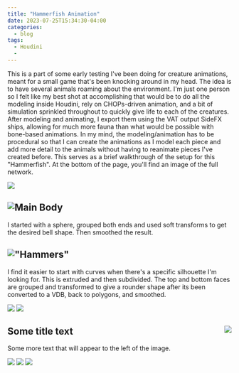 ```yaml
---
title: "Hammerfish Animation"
date: 2023-07-25T15:34:30-04:00
categories:
  - blog
tags:
  - Houdini
  - 
---
```


This is a part of some early testing I've been doing for creature animations, meant for a small game that's been knocking around in my head. The idea is to have several animals roaming about the environment. I'm just one person so I felt like my best shot at accomplishing that would be to do all the modeling inside Houdini, rely on CHOPs-driven animation, and a bit of simulation sprinkled throughout to quickly give life to each of the creatures. After modeling and animating, I export them using the VAT output SideFX ships, allowing for much more fauna than what would be possible with bone-based animations. In my mind, the modeling/animation has to be procedural so that I can create the animations as I model each piece and add more detail to the animals without having to reanimate pieces I've created before. This serves as a brief walkthrough of the setup for this "Hammerfish". At the bottom of the page, you'll find an image of the full network.


<img src="https://bakedveg.github.io/portfolio/assets/gif/HammerfishAnimLoopAlpha.gif">




<div style="clear: both;">
  <div style="float: left; margin-left 1em;">
    <img src="https://bakedveg.github.io/portfolio/assets/gif/HammerfishAnimTopAlpha.gif">
  </div>
  <div>
    <h2>Main Body</h2>
    <p>I started with a sphere, grouped both ends and used soft transforms to get the desired bell shape. Then smoothed the result.</p>
  </div>
</div>



<div style="clear: both;">
  <div style="float: left; margin-left 1em;">
    <img src="https://bakedveg.github.io/portfolio/assets/gif/BodyCreationWalkthroughAlpha.gif">
  </div>
  <div>
    <h2>"Hammers"</h2>
    <p>I find it easier to start with curves when there's a specific silhouette I'm looking for. This is extruded and then subdivided. The top and bottom faces are grouped and transformed to give a rounder shape after its been converted to a VDB, back to polygons, and smoothed. </p>
  </div>
</div>



<img src="https://bakedveg.github.io/portfolio/assets/gif/HammerCreationWalkthroughAlpha.gif">

<img src="https://bakedveg.github.io/portfolio/assets/gif/CombinationWalkthroughAlpha.gif">


<div style="clear: both;">
  <div style="float: right; margin-right 1em;">
    <img src="https://bakedveg.github.io/portfolio/assets/gif/VellumTentacleWalkthroughAlpha.gif">
  </div>
  <div>
    <h2>Some title text</h2>
    <p>Some more text that will appear to the left of the image.</p>
  </div>
</div>


<img src="https://bakedveg.github.io/portfolio/assets/images/FinalAssembly.png">

<img src="https://bakedveg.github.io/portfolio/assets/images/FinalTextured.png">

<img src="https://bakedveg.github.io/portfolio/assets/images/HoudiniHammerfishGeoNetwork.png">
